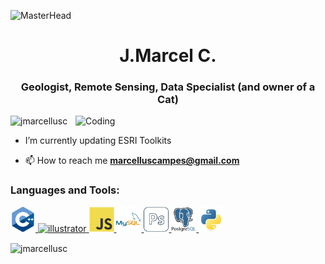 ![MasterHead](https://images.pexels.com/photos/950210/pexels-photo-950210.jpeg?auto=compress&cs=tinysrgb&w=1260&h=750&dpr=1)
<h1 align="center"> J.Marcel C.</h1>
<h3 align="center">Geologist, Remote Sensing, Data Specialist (and owner of a Cat)</h3>
<img align="right" alt="Coding" width="400" src=https://usagif.com/wp-content/uploads/2020/11/am0ngsusxh-71.gif">

<p align="left"> <img src="https://komarev.com/ghpvc/?username=jmarcellusc&label=Profile%20views&color=0e75b6&style=flat" alt="jmarcellusc" /> </p>

- I’m currently updating ESRI Toolkits

- 📫 How to reach me **marcelluscampes@gmail.com**
<p align="left">
</p>

<h3 align="left">Languages and Tools:</h3>
<p align="left"> <a href="https://www.w3schools.com/cpp/" target="_blank" rel="noreferrer"> <img src="https://raw.githubusercontent.com/devicons/devicon/master/icons/cplusplus/cplusplus-original.svg" alt="cplusplus" width="40" height="40"/> </a> <a href="https://www.adobe.com/in/products/illustrator.html" target="_blank" rel="noreferrer"> <img src="https://www.vectorlogo.zone/logos/adobe_illustrator/adobe_illustrator-icon.svg" alt="illustrator" width="40" height="40"/> </a> <a href="https://developer.mozilla.org/en-US/docs/Web/JavaScript" target="_blank" rel="noreferrer"> <img src="https://raw.githubusercontent.com/devicons/devicon/master/icons/javascript/javascript-original.svg" alt="javascript" width="40" height="40"/> </a> <a href="https://www.mysql.com/" target="_blank" rel="noreferrer"> <img src="https://raw.githubusercontent.com/devicons/devicon/master/icons/mysql/mysql-original-wordmark.svg" alt="mysql" width="40" height="40"/> </a> <a href="https://www.photoshop.com/en" target="_blank" rel="noreferrer"> <img src="https://raw.githubusercontent.com/devicons/devicon/master/icons/photoshop/photoshop-line.svg" alt="photoshop" width="40" height="40"/> </a> <a href="https://www.postgresql.org" target="_blank" rel="noreferrer"> <img src="https://raw.githubusercontent.com/devicons/devicon/master/icons/postgresql/postgresql-original-wordmark.svg" alt="postgresql" width="40" height="40"/> </a> <a href="https://www.python.org" target="_blank" rel="noreferrer"> <img src="https://raw.githubusercontent.com/devicons/devicon/master/icons/python/python-original.svg" alt="python" width="40" height="40"/> </a> </p>

<p><img align="center" src="https://github-readme-stats.vercel.app/api/top-langs?username=jmarcellusc&show_icons=true&locale=en&layout=compact" alt="jmarcellusc" /></p>
